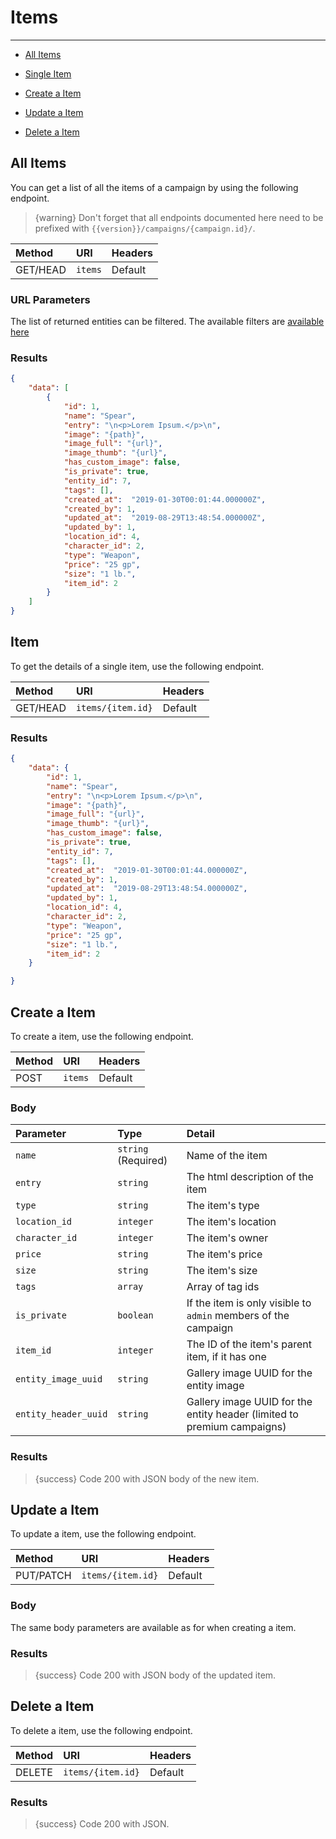 # Items

---

- [All Items](#all-items)

- [Single Item](#item)
- [Create a Item](#create-item)
- [Update a Item](#update-item)
- [Delete a Item](#delete-item)

<a name="all-items"></a>
## All Items

You can get a list of all the items of a campaign by using the following endpoint.

> {warning} Don't forget that all endpoints documented here need to be prefixed with `{{version}}/campaigns/{campaign.id}/`.


| Method | URI | Headers |
| :- |   :-   |  :-  |
| GET/HEAD | `items` | Default |

### URL Parameters

The list of returned entities can be filtered. The available filters are [available here](/api-docs/{{version}}/filters)

### Results
```json
{
    "data": [
        {
            "id": 1,
            "name": "Spear",
            "entry": "\n<p>Lorem Ipsum.</p>\n",
            "image": "{path}",
            "image_full": "{url}",
            "image_thumb": "{url}",
            "has_custom_image": false,
            "is_private": true,
            "entity_id": 7,
            "tags": [],
            "created_at":  "2019-01-30T00:01:44.000000Z",
            "created_by": 1,
            "updated_at":  "2019-08-29T13:48:54.000000Z",
            "updated_by": 1,
            "location_id": 4,
            "character_id": 2,
            "type": "Weapon",
            "price": "25 gp",
            "size": "1 lb.",
            "item_id": 2
        }
    ]
}
```

<a name="item"></a>
## Item

To get the details of a single item, use the following endpoint.

| Method | URI | Headers |
| :- |   :-   |  :-  |
| GET/HEAD | `items/{item.id}` | Default |

### Results
```json
{
    "data": {
        "id": 1,
        "name": "Spear",
        "entry": "\n<p>Lorem Ipsum.</p>\n",
        "image": "{path}",
        "image_full": "{url}",
        "image_thumb": "{url}",
        "has_custom_image": false,
        "is_private": true,
        "entity_id": 7,
        "tags": [],
        "created_at":  "2019-01-30T00:01:44.000000Z",
        "created_by": 1,
        "updated_at":  "2019-08-29T13:48:54.000000Z",
        "updated_by": 1,
        "location_id": 4,
        "character_id": 2,
        "type": "Weapon",
        "price": "25 gp",
        "size": "1 lb.",
        "item_id": 2
    }

}
```


<a name="create-item"></a>
## Create a Item

To create a item, use the following endpoint.

| Method | URI | Headers |
| :- |   :-   |  :-  |
| POST | `items` | Default |

### Body

| Parameter | Type | Detail |
| :- |   :-   |  :-  |
| `name` | `string` (Required) | Name of the item |
| `entry` | `string` | The html description of the item |
| `type` | `string` | The item's type |
| `location_id` | `integer` | The item's location |
| `character_id` | `integer` | The item's owner |
| `price` | `string` | The item's price |
| `size` | `string` | The item's size |
| `tags` | `array` | Array of tag ids |
| `is_private` | `boolean` | If the item is only visible to `admin` members of the campaign |
| `item_id` | `integer` | The ID of the item's parent item, if it has one |
| `entity_image_uuid` | `string` | Gallery image UUID for the entity image                                 |
| `entity_header_uuid` | `string` | Gallery image UUID for the entity header (limited to premium campaigns) |

### Results

> {success} Code 200 with JSON body of the new item.


<a name="update-item"></a>
## Update a Item

To update a item, use the following endpoint.

| Method | URI | Headers |
| :- |   :-   |  :-  |
| PUT/PATCH | `items/{item.id}` | Default |

### Body

The same body parameters are available as for when creating a item.

### Results

> {success} Code 200 with JSON body of the updated item.


<a name="delete-item"></a>
## Delete a Item

To delete a item, use the following endpoint.

| Method | URI | Headers |
| :- |   :-   |  :-  |
| DELETE | `items/{item.id}` | Default |

### Results

> {success} Code 200 with JSON.
